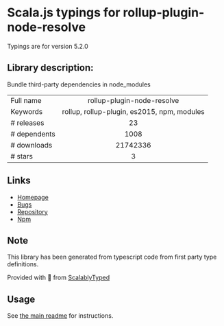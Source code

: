 
# Scala.js typings for rollup-plugin-node-resolve

Typings are for version 5.2.0

## Library description:
Bundle third-party dependencies in node_modules

|                    |                 |
| ------------------ | :-------------: |
| Full name          | rollup-plugin-node-resolve |
| Keywords           | rollup, rollup-plugin, es2015, npm, modules |
| # releases         | 23 |
| # dependents       | 1008 |
| # downloads        | 21742336 |
| # stars            | 3 |

## Links
- [Homepage](https://github.com/rollup/rollup-plugin-node-resolve#readme)
- [Bugs](https://github.com/rollup/rollup-plugin-node-resolve/issues)
- [Repository](https://github.com/rollup/rollup-plugin-node-resolve)
- [Npm](https://www.npmjs.com/package/rollup-plugin-node-resolve)
    


## Note
This library has been generated from typescript code from first party type definitions.

Provided with :purple_heart: from [ScalablyTyped](https://github.com/oyvindberg/ScalablyTyped)

## Usage
See [the main readme](../../readme.md) for instructions.


